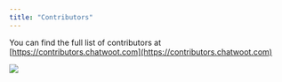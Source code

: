 ```yaml
---
title: "Contributors"
---
```


You can find the full list of contributors at [https://contributors.chatwoot.com](https://contributors.chatwoot.com)

<a href="https://github.com/chatwoot/chatwoot/graphs/contributors"><img src="https://contributors.chatwoot.com/api/graph?columns=30&size=32" /></a>
